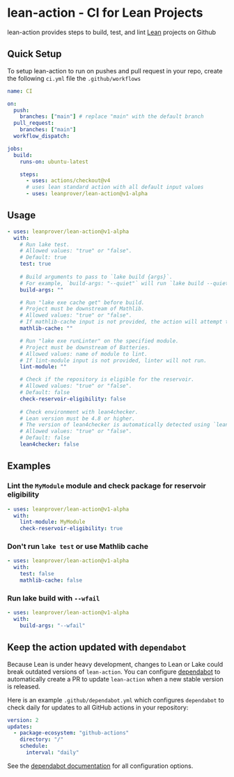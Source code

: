 # lean-action - CI for Lean Projects

lean-action provides steps to build, test, and lint [Lean](https://github.com/leanprover/lean4) projects on Github

## Quick Setup

To setup lean-action to run on pushes and pull request in your repo, create the following `ci.yml` file the `.github/workflows`

```yml
name: CI

on:
  push:
    branches: ["main"] # replace "main" with the default branch
  pull_request:
    branches: ["main"]
  workflow_dispatch:

jobs:
  build:
    runs-on: ubuntu-latest

    steps:
      - uses: actions/checkout@v4
      # uses lean standard action with all default input values
      - uses: leanprover/lean-action@v1-alpha
```

## Usage

```yaml
- uses: leanprover/lean-action@v1-alpha
  with:
    # Run lake test.
    # Allowed values: "true" or "false".
    # Default: true
    test: true
    
    # Build arguments to pass to `lake build {args}`.
    # For example, `build-args: "--quiet"` will run `lake build --quiet`.
    build-args: ""

    # Run "lake exe cache get" before build.
    # Project must be downstream of Mathlib.
    # Allowed values: "true" or "false".
    # If mathlib-cache input is not provided, the action will attempt to automatically detect if the project is downstream of Mathlib.
    mathlib-cache: ""

    # Run "lake exe runLinter" on the specified module.
    # Project must be downstream of Batteries.
    # Allowed values: name of module to lint.
    # If lint-module input is not provided, linter will not run.
    lint-module: ""

    # Check if the repository is eligible for the reservoir.
    # Allowed values: "true" or "false".
    # Default: false
    check-reservoir-eligibility: false
    
    # Check environment with lean4checker.
    # Lean version must be 4.8 or higher.
    # The version of lean4checker is automatically detected using `lean-toolchain`.
    # Allowed values: "true" or "false".
    # Default: false
    lean4checker: false 
```

## Examples

### Lint the `MyModule` module and check package for reservoir eligibility

```yaml
- uses: leanprover/lean-action@v1-alpha
  with:
    lint-module: MyModule
    check-reservoir-eligibility: true
```

### Don't run `lake test` or use Mathlib cache

```yaml
- uses: leanprover/lean-action@v1-alpha
  with:
    test: false
    mathlib-cache: false
```

### Run lake build with `--wfail`

```yaml
- uses: leanprover/lean-action@v1-alpha
  with:
    build-args: "--wfail"
```

## Keep the action updated with `dependabot`
Because Lean is under heavy development, changes to Lean or Lake could break outdated versions of `lean-action`. You can configure [dependabot](https://docs.github.com/en/code-security/dependabot/dependabot-version-updates/about-dependabot-version-updates) to automatically create a PR to update `lean-action` when a new stable version is released. 

Here is an example `.github/dependabot.yml` which configures `dependabot` to check daily for updates to all GitHub actions in your repository:

```yaml
version: 2
updates:
  - package-ecosystem: "github-actions" 
    directory: "/"
    schedule:
      interval: "daily"
```

See the [dependabot documentation](https://docs.github.com/code-security/dependabot/dependabot-version-updates/configuration-options-for-the-dependabot.yml-file) for all configuration options.
